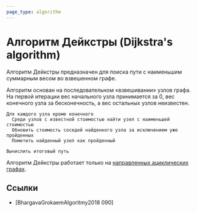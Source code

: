 ```yaml
---
page_type: algorithm
---
```


# Алгоритм Дейкстры (Dijkstra's algorithm)

Алгоритм Дейкстры предназначен для поиска пути с наименьшим суммарным весом во взвешенном графе.

Алгоритм основан на последовательном «взвешивании» узлов графа. На первой итерации вес начального узла принимается за 0, вес конечного узла за бесконечность, а вес остальных узлов неизвестен.

```
Для каждого узла кроме конечного
  Среди узлов с известной стоимостью найти узел с наименьшей стоимостью
  Обновить стоимость соседей найденного узла за исключением уже пройденных
  Пометить найденный узел как пройденный

Вычислить итоговый путь
```

Алгоритм Дейкстры работает только на [направленных ациклических графах]([[20221108000011]]).

## Ссылки

* [BhargavaGrokaemAlgoritmy2018 090] 